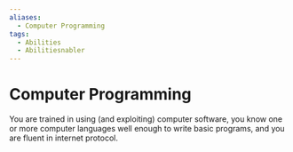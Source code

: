 ```yaml
---
aliases:
  - Computer Programming
tags:
  - Abilities
  - Abilitiesnabler
---
```


# Computer Programming

You are trained in using (and exploiting) computer software, you know one or more computer languages well enough to write basic programs, and you are fluent in internet protocol.
